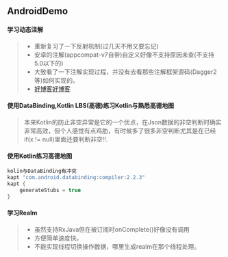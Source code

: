 ## AndroidDemo#### 学习动态注解>* 重新复习了一下反射机制(过几天不用又要忘记)>* 安卓的注解(appcompat-v7自带)自定义好像不支持原因未查(不支持5.0以下的)>* 大致看了一下注解实现过程，并没有去看那些注解框架源码(Dagger2等)如何实现的。>* [好博客](http://blog.csdn.net/wzgiceman/article/details/53483665)[好博客](http://www.cnblogs.com/whoislcj/category/845938.html)####  使用DataBinding,Kotlin LBS(高德)练习Kotlin与熟悉高德地图> 本来Kotlin的防止非空异常是它的一个优点，在Json数据的非空判断时确实非常高效，但个人感觉有点鸡肋，有时候多了很多非空判断尤其是在已经if(x != null)里面还要判断非空!!.####  使用Kotlin练习高德地图``` javakolin与DataBinding有冲突 kapt "com.android.databinding:compiler:2.2.3"kapt {	generateStubs = true}```#### 学习Realm>* 虽然支持RxJava但在被订阅时onComplete()好像没有调用>* 方便简单速度快。>* 不能实现线程切换操作数据，哪里生成realm在那个线程处理。